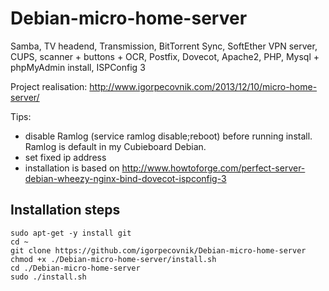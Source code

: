Debian-micro-home-server
========================

Samba, TV headend, Transmission, BitTorrent Sync, SoftEther VPN server, CUPS, scanner + buttons + OCR, Postfix, Dovecot, Apache2, PHP, Mysql + phpMyAdmin install, ISPConfig 3

Project realisation:
http://www.igorpecovnik.com/2013/12/10/micro-home-server/

Tips:
- disable Ramlog (service ramlog disable;reboot) before running install. Ramlog is default in my Cubieboard Debian.
- set fixed ip address
- installation is based on http://www.howtoforge.com/perfect-server-debian-wheezy-nginx-bind-dovecot-ispconfig-3

Installation steps
------------------

```shell
sudo apt-get -y install git
cd ~
git clone https://github.com/igorpecovnik/Debian-micro-home-server
chmod +x ./Debian-micro-home-server/install.sh
cd ./Debian-micro-home-server
sudo ./install.sh
```
